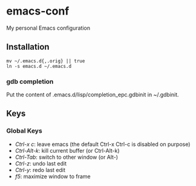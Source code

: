 # emacs-conf
My personal Emacs configuration
## Installation
```shell
mv ~/.emacs.d{,.orig} || true
ln -s emacs.d ~/.emacs.d
```
### gdb completion
Put the content of .emacs.d/lisp/completion_epc.gdbinit in ~/.gdbinit.
## Keys
### Global Keys
- *Ctrl-x c*: leave emacs (the default Ctrl-x Ctrl-c is disabled on purpose)
- *Ctrl-Alt-k*: kill current buffer (or Ctrl-Alt-k)
- *Ctrl-Tab*: switch to other window (or Alt-<arrow>)
- *Ctrl-z*: undo last edit
- *Ctrl-y*: redo last edit
- *f5*: maximize window to frame
